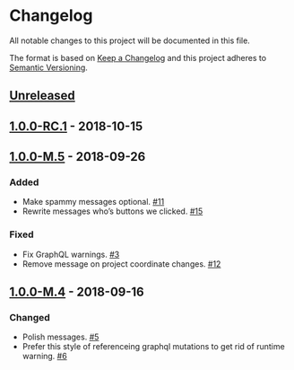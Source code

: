# Changelog

All notable changes to this project will be documented in this file.

The format is based on [Keep a Changelog](http://keepachangelog.com/)
and this project adheres to [Semantic Versioning](http://semver.org/).

## [Unreleased](https://github.com/atomist/sdm-pack-fingerprints/compare/1.0.0-RC.1...HEAD)

## [1.0.0-RC.1](https://github.com/atomist/sdm-pack-fingerprints/compare/1.0.0-M.5...1.0.0-RC.1) - 2018-10-15

## [1.0.0-M.5](https://github.com/atomist/sdm-pack-fingerprints/compare/1.0.0-M.4...1.0.0-M.5) - 2018-09-26

### Added

-   Make spammy messages optional. [#11](https://github.com/atomist/sdm-pack-fingerprints/issues/11)
-   Rewrite messages who’s buttons we clicked. [#15](https://github.com/atomist/sdm-pack-fingerprints/issues/15)

### Fixed

-   Fix GraphQL warnings. [#3](https://github.com/atomist/sdm-pack-fingerprints/issues/3)
-   Remove message on project coordinate changes. [#12](https://github.com/atomist/sdm-pack-fingerprints/issues/12)

## [1.0.0-M.4](https://github.com/atomist/sdm-pack-fingerprints/tree/1.0.0-M.4) - 2018-09-16

### Changed

-   Polish messages. [#5](https://github.com/atomist/sdm-pack-fingerprints/issues/5)
-   Prefer this style of referenceing graphql mutations to get rid of runtime warning. [#6](https://github.com/atomist/sdm-pack-fingerprints/issues/6)
